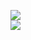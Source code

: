[![](https://img.shields.io/badge/Made%20With-Github%20Spray-lightgrey.svg?style=for-the-badge&logo=github)](https://github.com/Annihil/github-spray#4650)  
[![](https://i.imgur.com/2DrTn0Z.gif)](https://github.com/Annihil/github-spray)